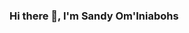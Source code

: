 ### Hi there 👋, I'm Sandy Om'Iniabohs

<!--
**SandyCOG/SandyCOG** is a ✨ _special_ ✨ repository because its `README.md` (this file) appears on your GitHub profile.

Here are some ideas to get you started:

### - 🔭 I’m currently working on building my portfolio by working on real world projects.
- 🌱 I’m currently learning how to use BeautifulSoup
- 💬 Ask me about anything
- 👯 I’m looking to collaborate on Data science and Machine learning projects
- 📫 How to reach me: sanominiabohs@gmail.com
- ⚡ Fun fact: I love reading books and sewing my own clothes.
-->
